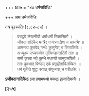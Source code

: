 +++
title = "४७ धर्मजविधिः"

+++
अथ धर्मजविधिः

तत्र बृहस्पतिः [८.८२–८५] ।

> पत्रद्वये लेखनीयौ धर्माधर्मौ सितासितौ ।  
> जीवदानादिकैर् मन्त्रैर् गायत्र्याद्यैश् च सामभिः ॥  
> आमन्त्र्य पूजयेद् गन्धैः कुसुमैश् च सितासितैः ।  
> अभ्युक्ष्य पञ्चगव्येन मृत्पिण्डान्तरितौ ततः ॥  
> समौ कृत्वा नवे कुम्भे स्थाप्यौ चानुपलषितौ ।  
> ततः कुम्भात् पिण्डम् एकं प्रगृह्णीताविलम्बितः ॥  
> धर्म गृहीते शुद्धः स्यात् संपूज्यश् च परीक्षकैः ।

**ऽजीवदानादिकैःऽ** ऽमा प्रगामपथो वयम्ऽ इत्यादिमन्त्रैः ।

**[२५५]**
